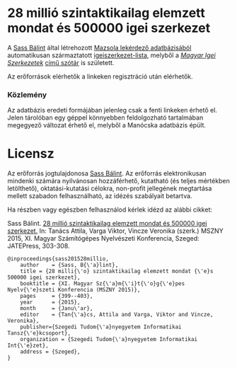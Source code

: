 # 28 millió szintaktikailag elemzett mondat és 500000 igei szerkezet

A [Sass Bálint](http://www.nytud.hu/oszt/korpusz/Sass_Balint.html) által létrehozott [Mazsola lekérdező adatbázisából](http://corpus.nytud.hu/mazsola/) automatikusan származtatott [igeiszerkezet-lista](http://corpus.nytud.hu/isz/), melyből a [_Magyar Igei Szerkezetek_](http://www.tintakiado.hu/book_view.php?id=286) [című szótár](http://www.tankonyvtar.hu/hu/tartalom/tamop425/2011_0001_545_02_Magyar_igei_szerkezetek/adatok.html) is született.

Az erőforrások elérhetők a linkeken regisztráció után elérhetők.


### Közlemény

Az adatbázis eredeti formájában jelenleg csak a fenti linkeken érhető el. Jelen tárolóban egy géppel könnyebben feldolgozható tartalmában megegyező változat érhető el, melyből a Manócska adatbázis épült.

# Licensz

Az erőforrás jogtulajdonosa [Sass Bálint](http://www.nytud.hu/oszt/korpusz/Sass_Balint.html).
Az erőforrás elektronikusan mindenki számára nyilvánosan hozzáférhető, kutatható (és teljes mértékben letölthető), oktatási-kutatási célokra, non-profit jellegének megtartása mellett szabadon felhasználható, az idézés szabályait betartva.

Ha részben vagy egészben felhasználod kérlek idézd az alábbi cikket:

Sass Bálint.
[28 millió szintaktikailag elemzett mondat és 500000 igei szerkezet.](http://www.nytud.hu/oszt/korpusz/resources/sb_isz.pdf)
In: Tanács Attila, Varga Viktor, Vincze Veronika (szerk.) MSZNY 2015, XI. Magyar Számítógépes Nyelvészeti Konferencia, Szeged: JATEPress, 303-308.

    @inproceedings{sass201528millio,
        author    = {Sass, B{\'a}lint},
        title = {28 milli{\'o} szintaktikailag elemzett mondat {\'e}s 500000 igei szerkezet},
        booktitle = {XI. Magyar Sz{\'a}m{\'i}t{\'o}g{\'e}pes Nyelv{\'e}szeti Konferencia (MSZNY 2015)},
        pages     = {399--403},
        year      = {2015},
        month     = {Janu\'ar},
        editor    = {Tan{\'a}cs, Attila and Varga, Viktor and Vincze, Veronika},
        publisher={Szegedi Tudom{\'a}nyegyetem Informatikai Tansz{\'e}kcsoport},
        organization = {Szegedi Tudom{\'a}nyegyetem Informatikai Int{\'e}zet},
        address = {Szeged},
    }
